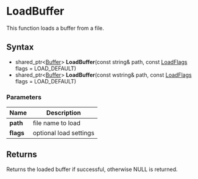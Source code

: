 # LoadBuffer #
This function loads a buffer from a file.

## Syntax ##
- shared_ptr<[Buffer](CPP_Buffer.md)\> **LoadBuffer**(const string& path, const [LoadFlags](CPP_Constants.md) flags = LOAD_DEFAULT)
- shared_ptr<[Buffer](CPP_Buffer.md)\> **LoadBuffer**(const wstring& path, const [LoadFlags](CPP_Constants.md) flags = LOAD_DEFAULT)

### Parameters ###
| Name | Description |
| ----- | ----- |
| **path** | file name to load |
| **flags** | optional load settings |

## Returns ##
Returns the loaded buffer if successful, otherwise NULL is returned.
